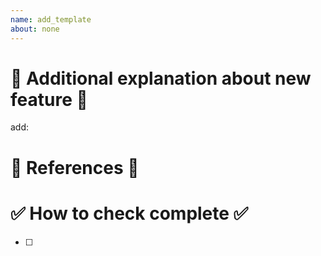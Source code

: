 ```yaml
---
name: add_template
about: none
---
```

# 📝 Additional explanation about new feature 📝
add: 

# 📝 References 📝


# ✅ How to check complete ✅
- [ ] 